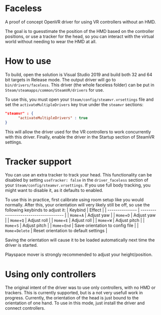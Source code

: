 # Faceless
A proof of concept OpenVR driver for using VR controllers without an HMD.

The goal is to guesstimate the position of the HMD based on the controller positions, or use a tracker for the head, so you can interact with the virtual world without needing to wear the HMD at all.

# How to use
To build, open the solution is Visual Studio 2019 and build both 32 and 64 bit targets in Release mode. The output driver will go to `bin/drivers/faceless`. This driver (the whole faceless folder) can be put in `Steam/steamapps/common/SteamVR/drivers` for use.

To use this, you must open your `Steam/config/steamvr.vrsettings` file and set the `activateMultipleDrivers` key true under the `steamvr` sections:
```json
"steamvr" : {
      "activateMultipleDrivers" : true
}
```
This will allow the driver used for the VR controllers to work concurrently with this driver. Finally, enable the driver in the Startup section of SteamVR settings.

# Tracker support
You can use an extra tracker to track your head. This functionality can be disabled by setting `useTracker: false` in the `driver_faceless` section of your `Steam/config/steamvr.vrsettings`. If you use full body tracking, you might want to disable it, as it defaults to enabled.

To use this in practice, first calibrate using room setup like you would normally. After this, your orientation will very likely still be off, so use the following keybinds to adjust it:
| Keybind         | Effect                                 |
| --------------- | -------------------------------------- |
| `Home`+`A`      | Adjust yaw                             |
| `Home`+`D`      | Adjust yaw                             |
| `Home`+`Q`      | Adjust roll                            |
| `Home`+`E`      | Adjust roll                            |
| `Home`+`W`      | Adjust pitch                           |
| `Home`+`S`      | Adjust pitch                           |
| `Home`+`End`    | Save orientation to config file        |
| `Home`+`Delete` | Reset orientation to default settings  |

Saving the orientation will cause it to be loaded automatically next time the driver is started.

Playspace mover is strongly recommended to adjust your height/position.

# Using only controllers
The original intent of the driver was to use only controllers, with no HMD or trackers. This is currently supported, but is a not very usefull work in progress. Currently, the orientation of the head is just bound to the orientation of one hand. To use in this mode, just install the driver and connect controllers.
